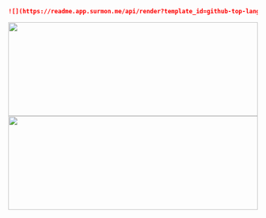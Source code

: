 ```markdown
![](https://readme.app.surmon.me/api/render?template_id=github-top-languages&params.username=<github_username>)
```

<img src="https://readme.app.surmon.me/api/render?template_id=github-top-languages&params.username=surmon-china" width="100%" height="190px" />

<img src="https://readme.app.surmon.me/api/render?template_id=github-top-languages&params.username=surmon-china&params.theme=dark" width="100%" height="190px"  />
